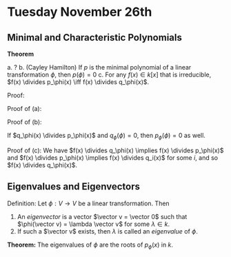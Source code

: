 # Tuesday November 26th

## Minimal and Characteristic Polynomials

**Theorem**

a. ?
b. (Cayley Hamilton) If $p$ is the minimal polynomial of a linear transformation $\phi$, then $p(\phi) = 0$
c. For any $f(x) \in k[x]$ that is irreducible, $f(x) \divides p_\phi(x) \iff f(x) \divides q_\phi(x)$.


Proof:

Proof of (a):

Proof of (b):

If $q_\phi(x) \divides p_\phi(x)$ and $q_\phi(\phi) = 0$, then $p_\phi(\phi) = 0$ as well.

Proof of (c):
We have $f(x) \divides q_\phi(x) \implies f(x) \divides p_\phi(x)$ and $f(x) \divides p_\phi(x) \implies f(x) \divides q_i(x)$ for some $i$, and so $f(x) \divides q_\phi(x)$.

## Eigenvalues and Eigenvectors

Definition:
Let $\phi: V\to V$ be a linear transformation. Then

1. An *eigenvector* is a vector $\vector v = \vector 0$ such that $\phi(\vector v) = \lambda \vector v$ for some $\lambda \in k$.
2. If such a $\vector v$ exists, then $\lambda$ is called an *eigenvalue* of $\phi$.

**Theorem:**
The eigenvalues of $\phi$ are the roots of $p_\phi(x)$ in $k$.
